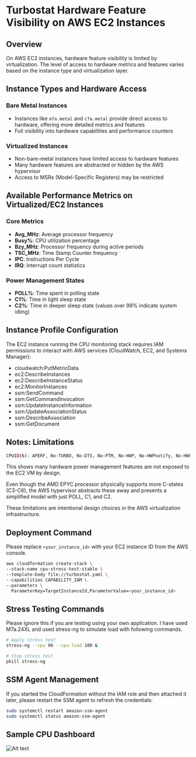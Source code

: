 # Turbostat Hardware Feature Visibility on AWS EC2 Instances

## Overview
On AWS EC2 instances, hardware feature visibility is limited by virtualization. The level of access to hardware metrics and features varies based on the instance type and virtualization layer.

## Instance Types and Hardware Access

### Bare Metal Instances
* Instances like `m7a.metal` and `c7a.metal` provide direct access to hardware, offering more detailed metrics and features
* Full visibility into hardware capabilities and performance counters

### Virtualized Instances
* Non-bare-metal instances have limited access to hardware features
* Many hardware features are abstracted or hidden by the AWS hypervisor
* Access to MSRs (Model-Specific Registers) may be restricted

## Available Performance Metrics on Virtualized/EC2 Instances

### Core Metrics
* **Avg_MHz**: Average processor frequency
* **Busy%**: CPU utilization percentage
* **Bzy_MHz**: Processor frequency during active periods
* **TSC_MHz**: Time Stamp Counter frequency
* **IPC**: Instructions Per Cycle
* **IRQ**: Interrupt count statistics

### Power Management States
* **POLL%**: Time spent in polling state
* **C1%**: Time in light sleep state
* **C2%**: Time in deeper sleep state (values over 99% indicate system idling)

## Instance Profile Configuration

The EC2 instance running the CPU monitoring stack requires IAM permissions to interact with AWS services (CloudWatch, EC2, and Systems Manager):
- cloudwatch:PutMetricData
- ec2:DescribeInstances
- ec2:DescribeInstanceStatus
- ec2:MonitorInstances
- ssm:SendCommand
- ssm:GetCommandInvocation
- ssm:UpdateInstanceInformation
- ssm:UpdateAssociationStatus
- ssm:DescribeAssociation
- ssm:GetDocument

## Notes: Limitations

```bash
CPUID(6): APERF, No-TURBO, No-DTS, No-PTM, No-HWP, No-HWPnotify, No-HWPwindow, No-HWPepp, No-HWPpkg, No-EPB
```
This shows many hardware power management features are not exposed to the EC2 VM by design.

Even though the AMD EPYC processor physically supports more C-states (C3-C6), the AWS hypervisor abstracts these away and presents a simplified model with just POLL, C1, and C2.

These limitations are intentional design choices in the AWS virtualization infrastructure.

## Deployment Command
Please replace `<your_instance_id>` with your EC2 instance ID from the AWS console.

```bash
aws cloudformation create-stack \
--stack-name cpu-stress-test-stable \
--template-body file://turbostat.yaml \
--capabilities CAPABILITY_IAM \
--parameters \
  ParameterKey=TargetInstanceId,ParameterValue=<your_instance_id>
```
## Stress Testing Commands
Please ignore this if you are testing using your own application.
I have used M7a.24XL and used stress-ng to simulate load with following commands.

```bash
# Apply stress test
stress-ng --cpu 96 --cpu-load 100 &

# Stop stress test
pkill stress-ng
```

## SSM Agent Management
If you started the CloudFormation without the IAM role and then attached it later, please restart the SSM agent to refresh the credentials:
```bash
sudo systemctl restart amazon-ssm-agent
sudo systemctl status amazon-ssm-agent
```

## Sample CPU Dashboard

![Alt text](/aws=turbostat-stable/example.png)
